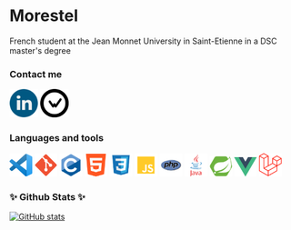 # Morestel
French student at the Jean Monnet University in Saint-Etienne in a DSC master's degree

### Contact me
<a href="https://www.linkedin.com/in/thomas-morestel/"><img src="./img/linkedin-icon.png" alt="img" width="50"/></a> <a href="https://wakatime.com/@Morestel"><img src="./img/wakatime2.png" width="50" /></a>

### Languages and tools

<img src="./img/vsc.png" width="40" /> <img src="./img/Git_icon.svg.png" width="40" /> <img src="./img/c.png" width="40" /> <img src="./img/html.png" width="40" /> <img src="./img/css.png" width="40" /> <img src="./img/js.png" width="40" /> <img src="./img/php.png" width="40" /> <img src="./img/java.png" width="40" /> <img src="./img/spring-boot.png" width="40" /> <img src="./img/vuejs.png" width="40" /> <img src="./img/laravel.png" width="40" />

### ✨ Github Stats ✨

[![GitHub stats](https://github-readme-stats.vercel.app/api?username=Morestel&show_icons=true&hide_border=false&title_color=3B1F94f&icon_color=FFE500&bg_color=09131B&text_color=ffffff&border_color=0c1a25)](https://github.com/anuraghazra/github-readme-stats)

<!--
**Morestel/Morestel** is a ✨ _special_ ✨ repository because its `README.md` (this file) appears on your GitHub profile.

Here are some ideas to get you started:

- 🔭 I’m currently working on ...
- 🌱 I’m currently learning ...
- 👯 I’m looking to collaborate on ...
- 🤔 I’m looking for help with ...
- 💬 Ask me about ...
- 📫 How to reach me: ...
- 😄 Pronouns: ...
- ⚡ Fun fact: ...
-->
